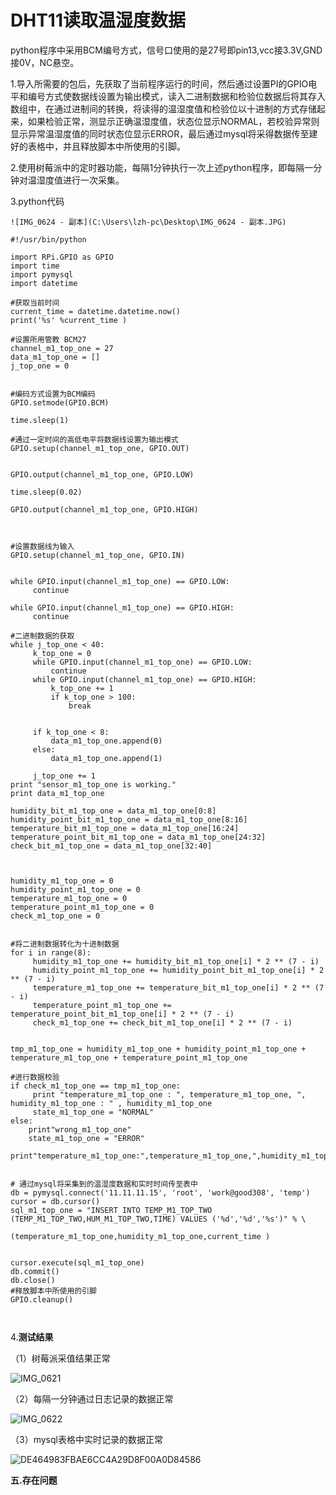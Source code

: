 # DHT11读取温湿度数据

python程序中采用BCM编号方式，信号口使用的是27号即pin13,vcc接3.3V,GND接0V，NC悬空。

1.导入所需要的包后，先获取了当前程序运行的时间，然后通过设置PI的GPIO电平和编号方式使数据线设置为输出模式，读入二进制数据和检验位数据后将其存入数组中，在通过进制间的转换，将读得的温湿度值和检验位以十进制的方式存储起来，如果检验正常，测显示正确温湿度值，状态位显示NORMAL，若校验异常则显示异常温湿度值的同时状态位显示ERROR，最后通过mysql将采得数据传至建好的表格中，并且释放脚本中所使用的引脚。

2.使用树莓派中的定时器功能，每隔1分钟执行一次上述python程序，即每隔一分钟对温湿度值进行一次采集。

3.python代码

```
![IMG_0624 - 副本](C:\Users\lzh-pc\Desktop\IMG_0624 - 副本.JPG)

#!/usr/bin/python

import RPi.GPIO as GPIO
import time
import pymysql
import datetime

#获取当前时间
current_time = datetime.datetime.now()
print('%s' %current_time )

#设置所用管教 BCM27
channel_m1_top_one = 27
data_m1_top_one = []
j_top_one = 0


#编码方式设置为BCM编码
GPIO.setmode(GPIO.BCM)

time.sleep(1)

#通过一定时间的高低电平将数据线设置为输出模式
GPIO.setup(channel_m1_top_one, GPIO.OUT)


GPIO.output(channel_m1_top_one, GPIO.LOW)

time.sleep(0.02)

GPIO.output(channel_m1_top_one, GPIO.HIGH)



#设置数据线为输入
GPIO.setup(channel_m1_top_one, GPIO.IN)


while GPIO.input(channel_m1_top_one) == GPIO.LOW:
     continue

while GPIO.input(channel_m1_top_one) == GPIO.HIGH:
     continue

#二进制数据的获取
while j_top_one < 40:
     k_top_one = 0
     while GPIO.input(channel_m1_top_one) == GPIO.LOW:
         continue
     while GPIO.input(channel_m1_top_one) == GPIO.HIGH:
         k_top_one += 1
         if k_top_one > 100:
             break


     if k_top_one < 8:
         data_m1_top_one.append(0)
     else:
         data_m1_top_one.append(1)

     j_top_one += 1
print "sensor_m1_top_one is working."
print data_m1_top_one

humidity_bit_m1_top_one = data_m1_top_one[0:8]
humidity_point_bit_m1_top_one = data_m1_top_one[8:16]
temperature_bit_m1_top_one = data_m1_top_one[16:24]
temperature_point_bit_m1_top_one = data_m1_top_one[24:32]
check_bit_m1_top_one = data_m1_top_one[32:40]



humidity_m1_top_one = 0
humidity_point_m1_top_one = 0
temperature_m1_top_one = 0
temperature_point_m1_top_one = 0
check_m1_top_one = 0


#将二进制数据转化为十进制数据
for i in range(8):
     humidity_m1_top_one += humidity_bit_m1_top_one[i] * 2 ** (7 - i)
     humidity_point_m1_top_one += humidity_point_bit_m1_top_one[i] * 2 ** (7 - i)
     temperature_m1_top_one += temperature_bit_m1_top_one[i] * 2 ** (7 - i)
     temperature_point_m1_top_one += temperature_point_bit_m1_top_one[i] * 2 ** (7 - i)
     check_m1_top_one += check_bit_m1_top_one[i] * 2 ** (7 - i)
    

tmp_m1_top_one = humidity_m1_top_one + humidity_point_m1_top_one + temperature_m1_top_one + temperature_point_m1_top_one

#进行数据校验
if check_m1_top_one == tmp_m1_top_one:
     print "temperature_m1_top_one : ", temperature_m1_top_one, ", humidity_m1_top_one : " , humidity_m1_top_one
     state_m1_top_one = "NORMAL"
else:
    print"wrong_m1_top_one"
    state_m1_top_one = "ERROR"
    print"temperature_m1_top_one:",temperature_m1_top_one,",humidity_m1_top_one:",humidity_m1_top_one,"check_m1_top_one:",check_m1_top_one,"tmp_m1_top_one:",tmp_m1_top_one


# 通过mysql将采集到的温湿度数据和实时时间传至表中
db = pymysql.connect('11.11.11.15', 'root', 'work@good308', 'temp')
cursor = db.cursor()
sql_m1_top_one = "INSERT INTO TEMP_M1_TOP_TWO (TEMP_M1_TOP_TWO,HUM_M1_TOP_TWO,TIME) VALUES ('%d','%d','%s')" % \
                                       (temperature_m1_top_one,humidity_m1_top_one,current_time )


cursor.execute(sql_m1_top_one)
db.commit()
db.close()
#释放脚本中所使用的引脚
GPIO.cleanup()



```
4.**测试结果**

（1）树莓派采值结果正常

![IMG_0621](C:\Users\lzh-pc\Desktop\IMG_0621.JPG)



（2）每隔一分钟通过日志记录的数据正常



![IMG_0622](C:\Users\lzh-pc\Desktop\IMG_0622.JPG)



（3）mysql表格中实时记录的数据正常

![DE464983FBAE6CC4A29D8F00A0D84586](C:\Users\lzh-pc\Desktop\DE464983FBAE6CC4A29D8F00A0D84586.png)





**五.存在问题**

